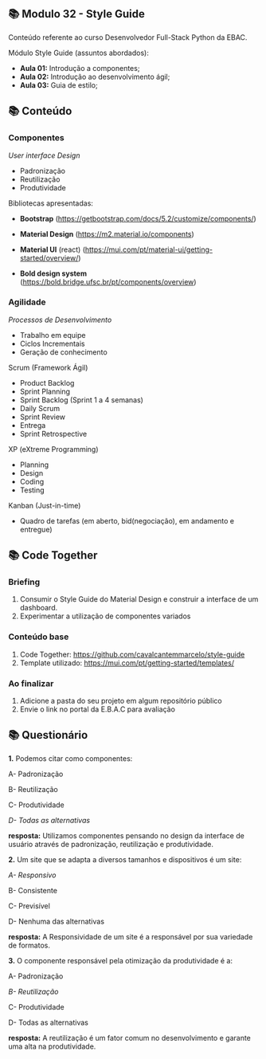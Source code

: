 ## 📚 Modulo 32 - Style Guide
Conteúdo referente ao curso Desenvolvedor Full-Stack Python da EBAC.

Módulo Style Guide (assuntos abordados):
- **Aula 01:** Introdução a componentes;
- **Aula 02:** Introdução ao desenvolvimento ágil;
- **Aula 03:** Guia de estilo;

## 📚 Conteúdo

### Componentes
*User interface Design*
- Padronização
- Reutilização
- Produtividade

Bibliotecas apresentadas:
- **Bootstrap** (https://getbootstrap.com/docs/5.2/customize/components/)

- **Material Design** (https://m2.material.io/components)

- **Material UI** (react) (https://mui.com/pt/material-ui/getting-started/overview/)

- **Bold design system** (https://bold.bridge.ufsc.br/pt/components/overview)

### Agilidade
*Processos de Desenvolvimento*
- Trabalho em equipe
- Ciclos Incrementais
- Geração de conhecimento

Scrum (Framework Ágil)
- Product Backlog
- Sprint Planning
- Sprint Backlog (Sprint 1 a 4 semanas)
- Daily Scrum
- Sprint Review
- Entrega
- Sprint Retrospective

XP (eXtreme Programming)
- Planning
- Design
- Coding
- Testing

Kanban (Just-in-time)
- Quadro de tarefas
(em aberto, bid(negociação), em andamento e entregue)

## 📚 Code Together

### Briefing
1. Consumir o Style Guide do Material Design e construir a interface de
um dashboard.
2. Experimentar a utilização de componentes variados

### Conteúdo base
1. Code Together: https://github.com/cavalcantemmarcelo/style-guide
2. Template utilizado: https://mui.com/pt/getting-started/templates/

### Ao finalizar
1. Adicione a pasta do seu projeto em algum repositório público
2. Envie o link no portal da E.B.A.C para avaliação


## 📚 Questionário

**1.** Podemos citar como componentes:

A- Padronização

B- Reutilização

C- Produtividade

*D- Todas as alternativas*

**resposta:** Utilizamos componentes pensando no design da interface de usuário através de padronização, reutilização e produtividade.


**2.** Um site que se adapta a diversos tamanhos e dispositivos é um site:

*A- Responsivo*

B- Consistente

C- Previsível

D- Nenhuma das alternativas

**resposta:** A Responsividade de um site é a responsável por sua variedade de formatos.


**3.** O componente responsável pela otimização da produtividade é a:

A- Padronização

*B- Reutilização*

C- Produtividade

D- Todas as alternativas

**resposta:** A reutilização é um fator comum no desenvolvimento e garante uma alta na produtividade.
